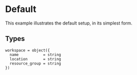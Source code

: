 # Default

This example illustrates the default setup, in its simplest form.

## Types

```hcl
workspace = object({
  name           = string
  location       = string
  resource_group = string
})
```
